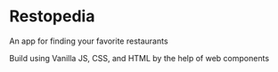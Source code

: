 # Restopedia
An app for finding your favorite restaurants

Build using Vanilla JS, CSS, and HTML by the help of web components
